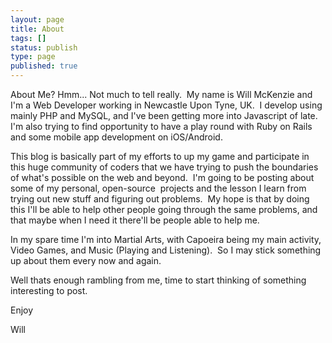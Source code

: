 ```yaml
--- 
layout: page
title: About
tags: []
status: publish
type: page
published: true
---
```


About Me? Hmm... Not much to tell really.  My name is Will McKenzie and I'm a Web Developer working in Newcastle Upon Tyne, UK.  I develop using mainly PHP and MySQL, and I've been getting more into Javascript 
of late.  I'm also trying to find opportunity to have a play round with Ruby on Rails and some mobile app development on iOS/Android.

This blog is basically part of my efforts to up my game and participate in this huge community of coders that we have trying to push the boundaries of what's possible on the web and beyond.  I'm going to be 
posting about some of my personal, open-source  projects and the lesson I learn from trying out new stuff and figuring out problems.  My hope is that by doing this I'll be able to help other people going through 
the same problems, and that maybe when I need it there'll be people able to help me.

In my spare time I'm into Martial Arts, with Capoeira being my main activity, Video Games, and Music (Playing and Listening).  So I may stick something up about them every now and again.

Well thats enough rambling from me, time to start thinking of something interesting to post.

Enjoy

Will
